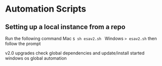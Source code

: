 # Automation Scripts
## Setting up a local instance from a repo
Run the following command
Mac ``` $ sh esav2.sh  ```
Windows ``` > esav2.sh ```
then follow the prompt

v2.0 upgrades
check global dependencies and update/install
started windows os global automation

